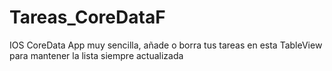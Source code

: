 # Tareas_CoreDataF
IOS CoreData App muy sencilla, añade o borra tus tareas en esta TableView para mantener la lista siempre actualizada
